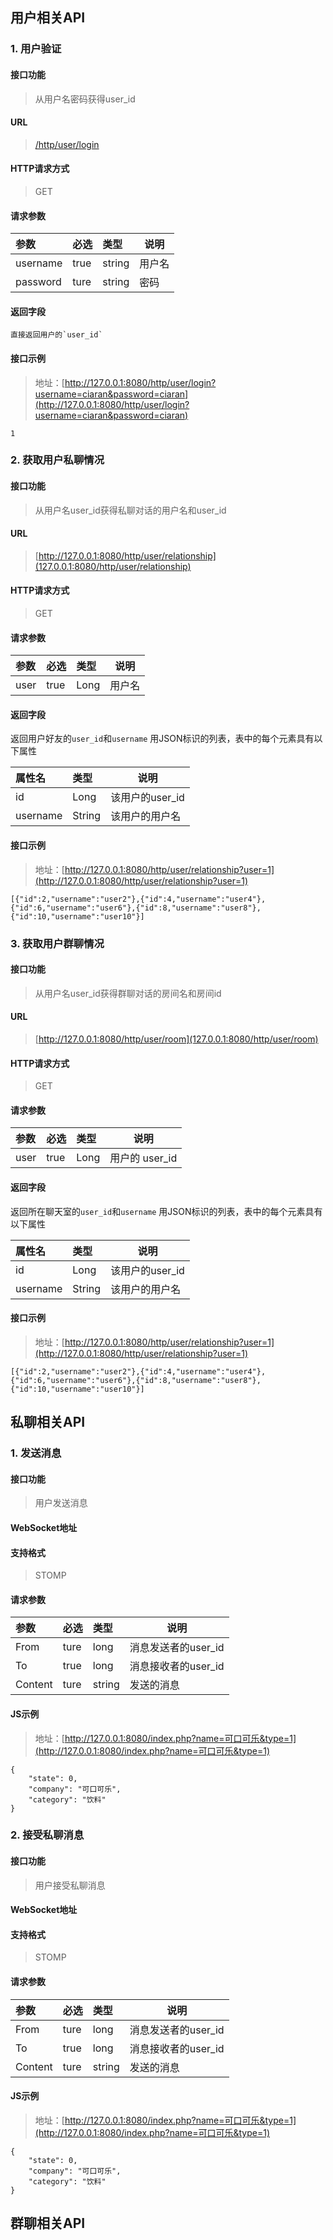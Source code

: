 ## 用户相关API

### 1. 用户验证

#### 接口功能

> 从用户名密码获得user_id

#### URL

> [/http/user/login](127.0.0.1:8080/http/user/login)

#### HTTP请求方式

> GET

#### 请求参数

|参数|必选|类型|说明|
|:----- |:-------|:-----|----- |
|username |true |string | 用户名 |
|password |ture |string | 密码 |

#### 返回字段

    直接返回用户的`user_id`

#### 接口示例

> 地址：[http://127.0.0.1:8080/http/user/login?username=ciaran&password=ciaran](http://127.0.0.1:8080/http/user/login?username=ciaran&password=ciaran)

    1

### 2. 获取用户私聊情况

#### 接口功能

> 从用户名user_id获得私聊对话的用户名和user_id

#### URL

> [http://127.0.0.1:8080/http/user/relationship](127.0.0.1:8080/http/user/relationship)

#### HTTP请求方式

> GET

#### 请求参数

|参数|必选|类型|说明|
|:----- |:-------|:-----|----- |
|user |true |Long | 用户名 |

#### 返回字段

返回用户好友的`user_id`和`username`
用JSON标识的列表，表中的每个元素具有以下属性

|属性名|类型|说明|
|:----- |:-------|----- |
|id |Long | 该用户的user_id |
|username |String | 该用户的用户名 |

#### 接口示例

> 地址：[http://127.0.0.1:8080/http/user/relationship?user=1](http://127.0.0.1:8080/http/user/relationship?user=1)

    [{"id":2,"username":"user2"},{"id":4,"username":"user4"},{"id":6,"username":"user6"},{"id":8,"username":"user8"},{"id":10,"username":"user10"}]

### 3. 获取用户群聊情况

#### 接口功能

> 从用户名user_id获得群聊对话的房间名和房间id

#### URL

> [http://127.0.0.1:8080/http/user/room](127.0.0.1:8080/http/user/room)

#### HTTP请求方式

> GET

#### 请求参数

|参数|必选|类型|说明|
|:----- |:-------|:-----|----- |
|user |true |Long | 用户的 user_id |

#### 返回字段

返回所在聊天室的`user_id`和`username`
用JSON标识的列表，表中的每个元素具有以下属性

|属性名|类型|说明|
|:----- |:-------|----- |
|id |Long | 该用户的user_id |
|username |String | 该用户的用户名 |

#### 接口示例

> 地址：[http://127.0.0.1:8080/http/user/relationship?user=1](http://127.0.0.1:8080/http/user/relationship?user=1)

    [{"id":2,"username":"user2"},{"id":4,"username":"user4"},{"id":6,"username":"user6"},{"id":8,"username":"user8"},{"id":10,"username":"user10"}]


## 私聊相关API

### 1. 发送消息

#### 接口功能

> 用户发送消息

#### WebSocket地址

> [](127.0.0.1:8080/index.php)

#### 支持格式

> STOMP

#### 请求参数

|参数|必选|类型|说明|
|:----- |:-------|:-----|----- |
|From    |ture |long  | 消息发送者的user_id |
|To      |true |long  | 消息接收者的user_id |
|Content |ture |string| 发送的消息 |

#### JS示例

> 地址：[http://127.0.0.1:8080/index.php?name=可口可乐&type=1](http://127.0.0.1:8080/index.php?name=可口可乐&type=1)

    {
        "state": 0,
        "company": "可口可乐",
        "category": "饮料"
    }

### 2. 接受私聊消息

#### 接口功能

> 用户接受私聊消息

#### WebSocket地址

> [](127.0.0.1:8080/index.php)

#### 支持格式

> STOMP

#### 请求参数

|参数|必选|类型|说明|
|:----- |:-------|:-----|----- |
|From    |ture |long  | 消息发送者的user_id |
|To      |true |long  | 消息接收者的user_id |
|Content |ture |string| 发送的消息 |

#### JS示例

> 地址：[http://127.0.0.1:8080/index.php?name=可口可乐&type=1](http://127.0.0.1:8080/index.php?name=可口可乐&type=1)

    {
        "state": 0,
        "company": "可口可乐",
        "category": "饮料"
    }



## 群聊相关API



